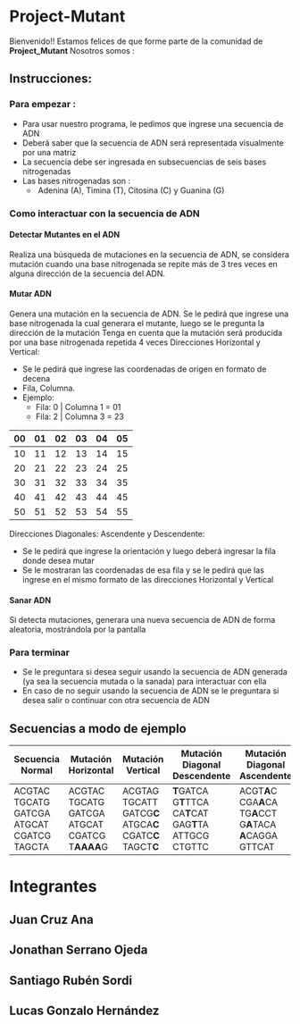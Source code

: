 # Project-Mutant

Bienvenido!! Estamos felices de que forme parte de la comunidad de **Project_Mutant** 
Nosotros somos :
## Instrucciones:
### Para empezar :
- Para usar nuestro programa, le pedimos que ingrese una secuencia de ADN
- Deberá saber que la secuencia de ADN será representada visualmente por una matriz
- La secuencia debe ser ingresada en subsecuencias de seis bases nitrogenadas
- Las bases nitrogenadas son : 
  -  Adenina (A), Timina (T), Citosina (C) y Guanina (G)


### Como interactuar con la secuencia de ADN
#### Detectar Mutantes en el ADN
Realiza una búsqueda de mutaciones en la secuencia de ADN, se considera mutación cuando una base nitrogenada se repite más de 3 tres veces en alguna dirección de la secuencia del ADN.
#### Mutar ADN
   Genera una mutación en la secuencia de ADN. Se le pedirá que ingrese una base nitrogenada la cual generara el mutante, luego se le pregunta la dirección de la mutación
   Tenga en cuenta que la mutación será producida por una base nitrogenada repetida 4 veces 
   Direcciones Horizontal y Vertical: 
   - Se le pedirá que ingrese las coordenadas de origen en formato de decena 
   - Fila, Columna.
   - Ejemplo:
     - Fila: 0 | Columna 1 = 01 
     - Fila: 2 | Columna 3 = 23

| 00  | 01  | 02  | 03  | 04  | 05  |
| --- | --- | --- | --- | --- | --- |
| 10  | 11  | 12  | 13  | 14  | 15  |
| 20  | 21  | 22  | 23  | 24  | 25  |
| 30  | 31  | 32  | 33  | 34  | 35  |
| 40  | 41  | 42  | 43  | 44  | 45  |
| 50  | 51  | 52  | 53  | 54  | 55  |

Direcciones Diagonales: Ascendente y Descendente:
- Se le pedirá que ingrese la orientación y luego deberá ingresar la fila donde desea mutar
- Se le mostraran las coordenadas de esa fila y se le pedirá que las ingrese en el mismo formato de las direcciones Horizontal y Vertical
#### Sanar ADN
Si detecta mutaciones, generara una nueva secuencia de ADN de forma aleatoria, mostrándola por la pantalla
###  Para terminar
- Se le preguntara si desea seguir usando la secuencia de ADN generada (ya sea la secuencia mutada o la sanada) para interactuar con ella
- En caso de no seguir usando la secuencia de ADN se le preguntara si desea salir o continuar con otra secuencia de ADN
## Secuencias a modo de ejemplo

| Secuencia Normal                                         | Mutación Horizontal                                          | Mutación Vertical                                                        | Mutación Diagonal Descendente                                            | Mutación Diagonal Ascendente                                                 |
| -------------------------------------------------------- | ------------------------------------------------------------ | ------------------------------------------------------------------------ | ------------------------------------------------------------------------ | ---------------------------------------------------------------------------- |
| ACGTAC<br>TGCATG<br>GATCGA<br>ATGCAT<br>CGATCG<br>TAGCTA | ACGTAC<br>TGCATG<br>GATCGA<br>ATGCAT<br>CGATCG<br>T**AAAA**G | ACGTAG<br>TGCATT<br>GATCG**C**<br>ATGCA**C**<br>CGATC**C**<br>TAGCT**C** | **T**GATCA<br>G**T**TTCA<br>CA**T**CAT<br>GAG**T**TA<br>ATTGCG<br>CTGTTC | ACGT**A**C<br>CGA**A**CA<br>TG**A**CCT<br>G**A**TACA<br>**A**CAGGA<br>GTTCAT |
# Integrantes 

## Juan Cruz Ana
## Jonathan Serrano Ojeda
## Santiago Rubén Sordi
## Lucas Gonzalo Hernández 
